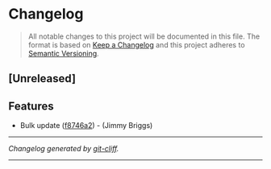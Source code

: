 # Changelog

> All notable changes to this project will be documented in this file. The format is based on
[Keep a Changelog](http://keepachangelog.com/) and this project adheres to
[Semantic Versioning](http://semver.org/).

## [Unreleased]

## Features

- Bulk update ([f8746a2](https://github.com/jimbrig/migrate/commit/f8746a2513b53a5b61755c5434b499d7cb18cc7e))  - (Jimmy Briggs)

***
*Changelog generated by [git-cliff](https://github.com/orhun/git-cliff).*
***
